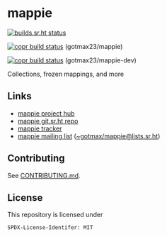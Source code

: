 <!--
Copyright (C) 2023 Maxwell G <maxwell@gtmx.me>
SPDX-License-Identifier: MIT
-->

# mappie

[![builds.sr.ht status](https://builds.sr.ht/~gotmax23/mappie/commits/main.svg)](https://builds.sr.ht/~gotmax23/mappie/commits/main?)

[![copr build status][badge-copr]][link-copr] (gotmax23/mappie)

[![copr build status][badge-copr-dev]][link-copr-dev] (gotmax23/mappie-dev)

Collections, frozen mappings, and more

## Links

- [mappie project hub](https://sr.ht/~gotmax23/mappie)
- [mappie git.sr.ht repo](https://git.sr.ht/~gotmax23/mappie)
- [mappie tracker](https://todo.sr.ht/~gotmax23/mappie)
- [mappie mailing list][archives] ([~gotmax/mappie@lists.sr.ht][mailto])

[archives]: https://lists.sr.ht/~gotmax23/mappie
[mailto]: mailto:~gotmax/mappie@lists.sr.ht

## Contributing

See [CONTRIBUTING.md](https://git.sr.ht/~gotmax23/mappie/tree/main/item/CONTRIBUTING.md).

## License

This repository is licensed under

    SPDX-License-Identifer: MIT

[badge-copr]: https://copr.fedorainfracloud.org/coprs/gotmax23/mappie/package/python-mappie/status_image/last_build.png
[link-copr]: https://copr.fedorainfracloud.org/coprs/gotmax23/mappie/
[badge-copr-dev]: https://copr.fedorainfracloud.org/coprs/gotmax23/mappie-dev/package/python-mappie/status_image/last_build.png
[link-copr-dev]: https://copr.fedorainfracloud.org/coprs/gotmax23/mappie-dev/
